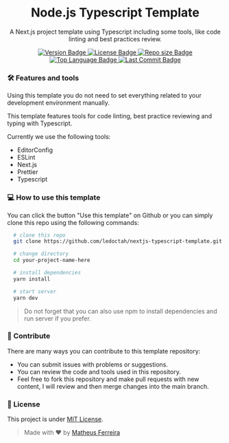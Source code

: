 <h1 align="center">Node.js Typescript Template</h1>

<p align="center">
  A Next.js project template using Typescript including some tools, like code linting and best practices review.
</p>

<p align="center">
  <a href="https://github.com/ledoctah/nextjs-typescript-template">
    <img src="https://img.shields.io/github/package-json/v/ledoctah/nextjs-typescript-template" alt="Version Badge" />
  </a>

  <a href="https://github.com/ledoctah/nextjs-typescript-template/blob/main/LICENSE.md">
    <img src="https://shields.io/github/license/ledoctah/nextjs-typescript-template" alt="License Badge" />
  </a>

  <a href="https://github.com/ledoctah/nextjs-typescript-template">
    <img src="https://shields.io/github/repo-size/ledoctah/nextjs-typescript-template" alt="Repo size Badge" />
  </a>

  <a href="https://github.com/ledoctah/nextjs-typescript-template">
    <img src="https://shields.io/github/languages/top/ledoctah/nextjs-typescript-template" alt="Top Language Badge" />
  </a>

  <a href="https://github.com/ledoctah/nextjs-typescript-template">
    <img src="https://shields.io/github/last-commit/ledoctah/nextjs-typescript-template" alt="Last Commit Badge" />
  </a>
</p>

### 🛠️ Features and tools

Using this template you do not need to set everything related to your development environment manually.

This template features tools for code linting, best practice reviewing and typing with Typescript.

Currently we use the following tools:

- EditorConfig
- ESLint
- Next.js
- Prettier
- Typescript

### 💻 How to use this template

You can click the button "Use this template" on Github or you can simply clone this repo using the following commands:

```bash
  # clone this repo
  git clone https://github.com/ledoctah/nextjs-typescript-template.git your-project-name-here

  # change directory
  cd your-project-name-here

  # install dependencies
  yarn install

  # start server
  yarn dev
```
> Do not forget that you can also use npm to install dependencies and run server if you prefer.

### 🤝 Contribute

There are many ways you can contribute to this template repository:

- You can submit issues with problems or suggestions.
- You can review the code and tools used in this repository.
- Feel free to fork this repository and make pull requests with new content, I will review and then merge changes into the main branch.

### 📄 License

This project is under [MIT License](https://github.com/ledoctah/nextjs-typescript-template/blob/master/LICENSE.md).

> Made with ❤️ by [Matheus Ferreira](https://github.com/ledoctah)
